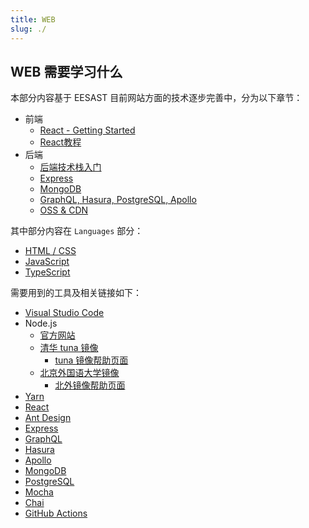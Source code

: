 ```yaml
---
title: WEB
slug: ./
---
```


## WEB 需要学习什么

本部分内容基于 EESAST 目前网站方面的技术逐步完善中，分为以下章节：

- 前端
  - [React - Getting Started](frontend/react_practical.mdx)
  - [React教程](frontend/react_detailed.md)
- 后端
  - [后端技术栈入门](backend/backend.mdx)
  - [Express](backend/express.mdx)
  - [MongoDB](backend/MongoDB.mdx)
  - [GraphQL, Hasura, PostgreSQL, Apollo](backend/graphql.mdx)
  - [OSS & CDN](backend/OSS_CDN.mdx)

其中部分内容在 `Languages` 部分：

- [HTML / CSS](../languages/HTML&CSS.mdx)
- [JavaScript](../languages/JS&TS/JavaScript.mdx)
- [TypeScript](../languages/JS&TS/TypeScript.mdx)

需要用到的工具及相关链接如下：

- [Visual Studio Code](https://code.visualstudio.com/)
- Node.js
  - [官方网站](https://nodejs.org/en/download/)
  - [清华 tuna 镜像](https://mirrors.tuna.tsinghua.edu.cn/nodejs-release/)
    - [tuna 镜像帮助页面](https://mirrors.tuna.tsinghua.edu.cn/help/nodejs-release/)
  - [北京外国语大学镜像](https://mirrors.bfsu.edu.cn/nodejs-release/)
    - [北外镜像帮助页面](https://mirrors.bfsu.edu.cn/help/nodejs-release/)
- [Yarn](https://yarn.bootcss.com/docs/getting-started/)
- [React](https://react.docschina.org/)
- [Ant Design](https://ant.design/index-cn)
- [Express](https://www.expressjs.com.cn/)
- [GraphQL](https://graphql.org/)
- [Hasura](https://hasura.io/)
- [Apollo](https://www.apollographql.com/)
- [MongoDB](https://www.mongodb.com/)
- [PostgreSQL](https://www.postgresql.org/)
- [Mocha](https://mochajs.org/)
- [Chai](https://www.chaijs.com/)
- [GitHub Actions](https://help.github.com/en/actions)
